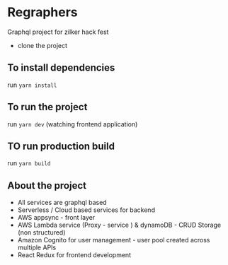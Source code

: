 # Regraphers
Graphql project for zilker hack fest

- clone the project 

## To install dependencies

run `yarn install`

## To run the project

run `yarn dev` (watching frontend application)

## TO run production build

run `yarn build`  


## About the project

- All services are graphql based
- Serverless / Cloud based services for backend
- AWS appsync - front layer 
- AWS Lambda service (Proxy - service ) & dynamoDB - CRUD Storage (non structured)
- Amazon Cognito for user management - user pool created across multiple APIs
- React Redux for frontend development